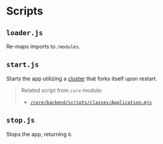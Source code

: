 # Scripts
## `loader.js`
Re-maps imports to `/modules`.

## `start.js`
Starts the app utilizing a [cluster](https://nodejs.org/api/cluster.html) that forks itself upon restart.

> Related script from `core` module:
> - [`/core/backend/scripts/classes/Application.mjs`](/modules/core/backend/scripts/classes/Application.mjs)

## `stop.js`
Stops the app, returning `0`.